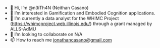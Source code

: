 - 👋 Hi, I’m @n3iTh4N (Neithan Casano)
- 👀 I’m interested in Gamification and Embodied Cognition applications.
- 🌱 I’m currently a data analyst for the WHIMC Project (https://whimcproject.web.illinois.edu/) through a grant managed by ALLS-AdMU
- 💞️ I’m looking to collaborate on N/A
- 📫 How to reach me jonathancasano@gmail.com

<!---
n3iTh4N/n3iTh4N is a ✨ special ✨ repository because its `README.md` (this file) appears on your GitHub profile.
You can click the Preview link to take a look at your changes.
--->
